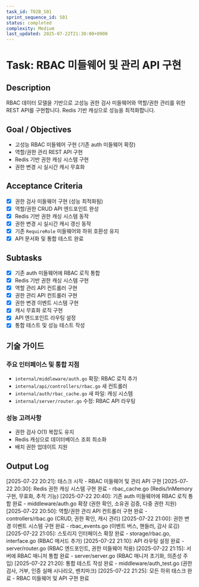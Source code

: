```yaml
---
task_id: T02B_S01
sprint_sequence_id: S01
status: completed
complexity: Medium
last_updated: 2025-07-22T21:30:00+0900
---
```


# Task: RBAC 미들웨어 및 관리 API 구현

## Description
RBAC 데이터 모델을 기반으로 고성능 권한 검사 미들웨어와 역할/권한 관리를 위한 REST API를 구현합니다. Redis 기반 캐싱으로 성능을 최적화합니다.

## Goal / Objectives
- 고성능 RBAC 미들웨어 구현 (기존 auth 미들웨어 확장)
- 역할/권한 관리 REST API 구현
- Redis 기반 권한 캐싱 시스템 구현
- 권한 변경 시 실시간 캐시 무효화

## Acceptance Criteria
- [x] 권한 검사 미들웨어 구현 (성능 최적화됨)
- [x] 역할/권한 CRUD API 엔드포인트 완성
- [x] Redis 기반 권한 캐싱 시스템 동작
- [x] 권한 변경 시 실시간 캐시 갱신 동작
- [x] 기존 `RequireRole` 미들웨어와 하위 호환성 유지
- [x] API 문서화 및 통합 테스트 완료

## Subtasks
- [x] 기존 auth 미들웨어에 RBAC 로직 통합
- [x] Redis 기반 권한 캐싱 시스템 구현
- [x] 역할 관리 API 컨트롤러 구현
- [x] 권한 관리 API 컨트롤러 구현
- [x] 권한 변경 이벤트 시스템 구현
- [x] 캐시 무효화 로직 구현
- [x] API 엔드포인트 라우팅 설정
- [x] 통합 테스트 및 성능 테스트 작성

## 기술 가이드

### 주요 인터페이스 및 통합 지점
- `internal/middleware/auth.go` 확장: RBAC 로직 추가
- `internal/api/controllers/rbac.go` 새 컨트롤러
- `internal/auth/rbac_cache.go` 새 파일: 캐싱 시스템
- `internal/server/router.go` 수정: RBAC API 라우팅

### 성능 고려사항
- 권한 검사 O(1) 복잡도 유지
- Redis 캐싱으로 데이터베이스 조회 최소화
- 배치 권한 업데이트 지원

## Output Log
[2025-07-22 20:21]: 태스크 시작 - RBAC 미들웨어 및 관리 API 구현
[2025-07-22 20:30]: Redis 권한 캐싱 시스템 구현 완료 - rbac_cache.go (Redis/InMemory 구현, 무효화, 추적 기능)
[2025-07-22 20:40]: 기존 auth 미들웨어에 RBAC 로직 통합 완료 - middleware/auth.go 확장 (권한 확인, 소유권 검증, 다중 권한 지원)
[2025-07-22 20:50]: 역할/권한 관리 API 컨트롤러 구현 완료 - controllers/rbac.go (CRUD, 권한 확인, 캐시 관리)
[2025-07-22 21:00]: 권한 변경 이벤트 시스템 구현 완료 - rbac_events.go (이벤트 버스, 핸들러, 감사 로깅)
[2025-07-22 21:05]: 스토리지 인터페이스 확장 완료 - storage/rbac.go, interface.go (RBAC 메서드 추가)
[2025-07-22 21:10]: API 라우팅 설정 완료 - server/router.go (RBAC 엔드포인트, 권한 미들웨어 적용)
[2025-07-22 21:15]: 서버에 RBAC 매니저 통합 완료 - server/server.go (RBAC 매니저 초기화, 의존성 주입)
[2025-07-22 21:20]: 통합 테스트 작성 완료 - middleware/auth_test.go (권한 검사, 거부, 인증 실패 시나리오, 벤치마크)
[2025-07-22 21:25]: 모든 하위 태스크 완료 - RBAC 미들웨어 및 API 구현 완료